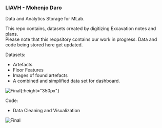 ### LIAVH - Mohenjo Daro
Data and Analytics Storage for MLab.  

This repo contains, datasets created by digitizing Excavation notes and plans.  
Please note that this reopsitory contains our work in progress. Data and code being stored here get updated.


Datasets:
* Artefacts
* Floor Features
* Images of found artefacts
* A combined and simplified data set for dashboard.

![Final](https://raw.githubusercontent.com/PrattSAVI/LIAVH/master/img/Database.JPG){:height="350px"}

Code:
* Data Cleaning and Visualization  

![Final](https://raw.githubusercontent.com/PrattSAVI/LIAVH/master/img/Scatter.JPG)
